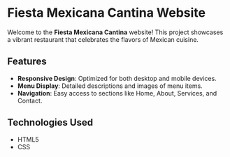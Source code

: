 # Fiesta Mexicana Cantina Website

Welcome to the **Fiesta Mexicana Cantina** website! This project showcases a vibrant restaurant that celebrates the flavors of Mexican cuisine.

## Features

- **Responsive Design**: Optimized for both desktop and mobile devices.
- **Menu Display**: Detailed descriptions and images of menu items.
- **Navigation**: Easy access to sections like Home, About, Services, and Contact.

## Technologies Used

- HTML5
- CSS

